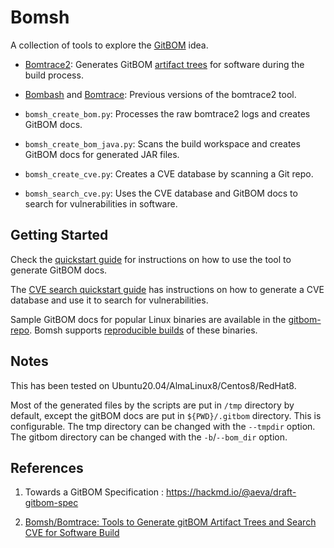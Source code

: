 # Bomsh

A collection of tools to explore the [GitBOM](https://gitbom.dev/) idea.

- [Bomtrace2](docs/Bomtrace2.md): Generates GitBOM [artifact trees](https://gitbom.dev/glossary/artifact_tree/) for software during the build process.
- [Bombash](docs/Bombash.md) and [Bomtrace](docs/Bomtrace.md): Previous versions of the bomtrace2 tool.
- `bomsh_create_bom.py`: Processes the raw bomtrace2 logs and creates GitBOM docs.
- `bomsh_create_bom_java.py`: Scans the build workspace and creates GitBOM docs for generated JAR files.

- `bomsh_create_cve.py`: Creates a CVE database by scanning a Git repo.
- `bomsh_search_cve.py`: Uses the CVE database and GitBOM docs to search for vulnerabilities in software.

## Getting Started

Check the [quickstart guide](docs/Quickstart.md) for instructions on how to use the tool to generate GitBOM docs.

The [CVE search quickstart guide](docs/CVE%20Search%20Quickstart) has instructions on how to generate a CVE database and use it to search for vulnerabilities.

Sample GitBOM docs for popular Linux binaries are available in the [gitbom-repo](https://github.com/yonhan3/gitbom-repo). Bomsh supports [reproducible builds](docs/Reproducible%20Build.md) of these binaries.

## Notes

This has been tested on Ubuntu20.04/AlmaLinux8/Centos8/RedHat8.

Most of the generated files by the scripts are put in `/tmp` directory by default, except the gitBOM docs are put in `${PWD}/.gitbom` directory. This is configurable. The tmp directory can be changed with the `--tmpdir` option. The gitbom directory can be changed with the `-b`/`--bom_dir` option.

## References

1. Towards a GitBOM Specification : https://hackmd.io/@aeva/draft-gitbom-spec

2. [Bomsh/Bomtrace: Tools to Generate gitBOM Artifact Trees and Search CVE for Software Build](https://docs.google.com/presentation/d/14HuQ2_4kJYkDNumd7w7WgXJTOup0tp-AkCY7jtBNHjg)

